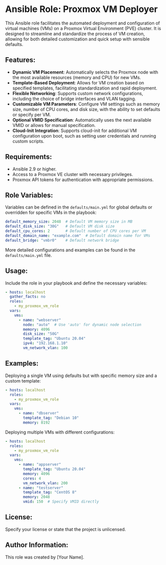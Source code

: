 
# Ansible Role: Proxmox VM Deployer

This Ansible role facilitates the automated deployment and configuration of virtual machines (VMs) on a Proxmox Virtual Environment (PVE) cluster. It is designed to streamline and standardize the process of VM creation, allowing for both detailed customization and quick setup with sensible defaults.

## Features:

- **Dynamic VM Placement**: Automatically selects the Proxmox node with the most available resources (memory and CPU) for new VMs.
- **Template-Based Deployment**: Allows for VM creation based on specified templates, facilitating standardization and rapid deployment.
- **Flexible Networking**: Supports custom network configurations, including the choice of bridge interfaces and VLAN tagging.
- **Customizable VM Parameters**: Configure VM settings such as memory size, number of CPU cores, and disk size, with the ability to set defaults or specify per VM.
- **Optional VMID Specification**: Automatically uses the next available VMID or allows for manual specification.
- **Cloud-Init Integration**: Supports cloud-init for additional VM configuration upon boot, such as setting user credentials and running custom scripts.

## Requirements:

- Ansible 2.9 or higher.
- Access to a Proxmox VE cluster with necessary privileges.
- Proxmox API tokens for authentication with appropriate permissions.

## Role Variables:

Variables can be defined in the `defaults/main.yml` for global defaults or overridden for specific VMs in the playbook:

```yaml
default_memory_size: 2048  # Default VM memory size in MB
default_disk_size: "30G"   # Default VM disk size
default_cpu_cores: 2       # Default number of CPU cores per VM
default_domain_name: "example.com"  # Default domain name for VMs
default_bridge: "vmbr0"    # Default network bridge
```

More detailed configurations and examples can be found in the `defaults/main.yml` file.

## Usage:

Include the role in your playbook and define the necessary variables:

```yaml
- hosts: localhost
  gather_facts: no
  roles:
    - my_proxmox_vm_role
  vars:
    vms:
      - name: "webserver"
        node: "auto"  # Use 'auto' for dynamic node selection
        memory: 4096
        disk_size: "50G"
        template_tag: "Ubuntu 20.04"
        ipv4: "192.168.1.10"
        vm_network_vlan: 100
```

## Examples:

Deploying a single VM using defaults but with specific memory size and a custom template:

```yaml
- hosts: localhost
  roles:
    - my_proxmox_vm_role
  vars:
    vms:
      - name: "dbserver"
        template_tag: "Debian 10"
        memory: 8192
```

Deploying multiple VMs with different configurations:

```yaml
- hosts: localhost
  roles:
    - my_proxmox_vm_role
  vars:
    vms:
      - name: "appserver"
        template_tag: "Ubuntu 20.04"
        memory: 4096
        cores: 4
        vm_network_vlan: 200
      - name: "testserver"
        template_tag: "CentOS 8"
        memory: 2048
        vmid: 150  # Specify VMID directly
```

## License:

Specify your license or state that the project is unlicensed.

## Author Information:

This role was created by [Your Name].
